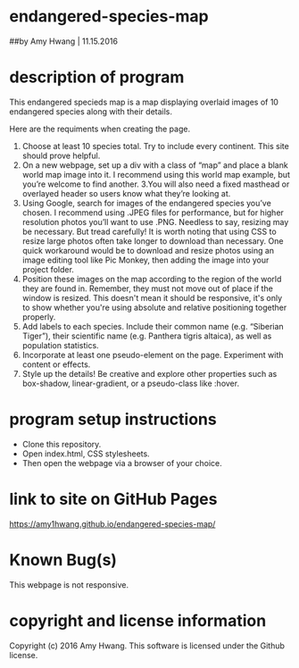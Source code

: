 # endangered-species-map
##by Amy Hwang | 11.15.2016

# description of program
This endangered specieds map is a map displaying overlaid images of 10 endangered species along with their details.

Here are the requiments when creating the page.
1. Choose at least 10 species total. Try to include every continent. This site should prove helpful.
2. On a new webpage, set up a div with a class of “map” and place a blank world map image into it. I recommend using this world map example, but you’re welcome to find another.
3.You will also need a fixed masthead or overlayed header so users know what they’re looking at.
4. Using Google, search for images of the endangered species you’ve chosen. I recommend using .JPEG files for performance, but for higher resolution photos you’ll want to use .PNG. Needless to say, resizing may be necessary. But tread carefully! It is worth noting that using CSS to resize large photos often take longer to download than necessary. One quick workaround would be to download and resize photos using an image editing tool like Pic Monkey, then adding the image into your project folder.
5. Position these images on the map according to the region of the world they are found in. Remember, they must not move out of place if the window is resized. This doesn't mean it should be responsive, it's only to show whether you're using absolute and relative positioning together properly.
6. Add labels to each species. Include their common name (e.g. “Siberian Tiger”), their scientific name (e.g. Panthera tigris altaica), as well as population statistics.
7. Incorporate at least one pseudo-element on the page. Experiment with content or effects.
8. Style up the details! Be creative and explore other properties such as box-shadow, linear-gradient, or a pseudo-class like :hover.

# program setup instructions
* Clone this repository.
* Open index.html, CSS stylesheets.
* Then open the webpage via a browser of your choice.

# link to site on GitHub Pages
https://amy1hwang.github.io/endangered-species-map/

# Known Bug(s)
This webpage is not responsive.

# copyright and license information
Copyright (c) 2016 Amy Hwang. This software is licensed under the Github license.
